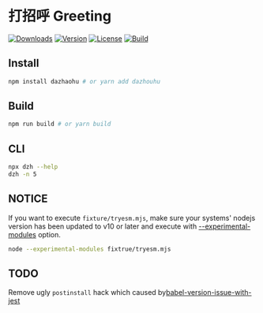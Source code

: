 # 打招呼 Greeting
<p align="start">
  <a href="https://npmcharts.com/compare/dazhaohu?minimal=true"><img src="https://img.shields.io/npm/dm/dazhaohu.svg" alt="Downloads"></a>
  <a href="https://www.npmjs.com/package/dazhoad"><img src="https://img.shields.io/npm/v/dazhaohu.svg" alt="Version"></a>
  <a href="https://www.npmjs.com/package/dazhaohu"><img src="https://img.shields.io/npm/l/dazhaohu.svg" alt="License"></a>
  <a href="https://travis-ci.com/sjy/dazhaohu.svg?branch=master"><img src="https://travis-ci.com/sjy/dazhaohu.svg?branch=master" alt="Build"></a>
  <br>
</p>

## Install

```bash
npm install dazhaohu # or yarn add dazhouhu
```

## Build

```bash
npm run build # or yarn build
```

## CLI

```bash
npx dzh --help
dzh -n 5
```

## NOTICE

If you want to execute `fixture/tryesm.mjs`, make sure your systems' nodejs version has been updated to v10 or later and execute with [--experimental-modules](https://nodejs.org/api/esm.html) option.

``` bash
node --experimental-modules fixtrue/tryesm.mjs

```

## TODO

Remove ugly `postinstall` hack which caused by[babel-version-issue-with-jest](https://github.com/facebook/jest/issues/6913)
